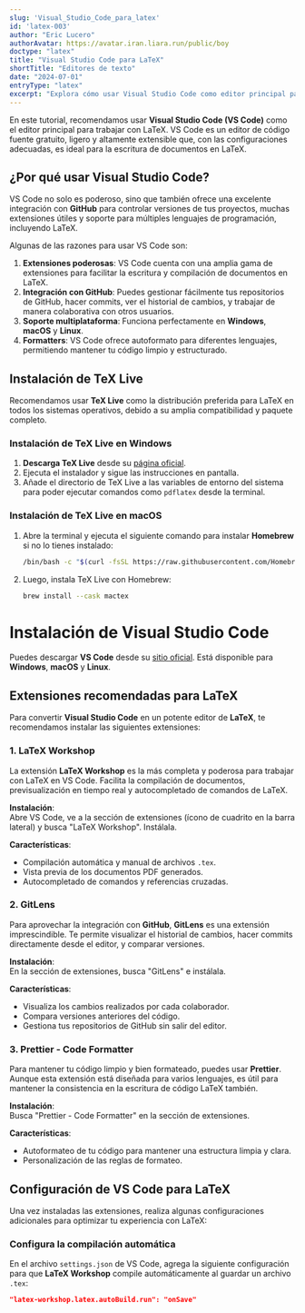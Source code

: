 ```yaml
---
slug: 'Visual_Studio_Code_para_latex'
id: 'latex-003'
author: "Eric Lucero"
authorAvatar: https://avatar.iran.liara.run/public/boy
doctype: "latex"
title: "Visual Studio Code para LaTeX"
shortTitle: "Editores de texto"
date: "2024-07-01"
entryType: "latex"
excerpt: "Explora cómo usar Visual Studio Code como editor principal para LaTeX, destacando su integración con GitHub, extensiones y la preferencia por TeX Live."
---
```


En este tutorial, recomendamos usar **Visual Studio Code (VS Code)** como el editor principal para trabajar con LaTeX. VS Code es un editor de código fuente gratuito, ligero y altamente extensible que, con las configuraciones adecuadas, es ideal para la escritura de documentos en LaTeX.

## ¿Por qué usar Visual Studio Code?

VS Code no solo es poderoso, sino que también ofrece una excelente integración con **GitHub** para controlar versiones de tus proyectos, muchas extensiones útiles y soporte para múltiples lenguajes de programación, incluyendo LaTeX. 

Algunas de las razones para usar VS Code son:

1. **Extensiones poderosas**: VS Code cuenta con una amplia gama de extensiones para facilitar la escritura y compilación de documentos en LaTeX.
2. **Integración con GitHub**: Puedes gestionar fácilmente tus repositorios de GitHub, hacer commits, ver el historial de cambios, y trabajar de manera colaborativa con otros usuarios.
3. **Soporte multiplataforma**: Funciona perfectamente en **Windows**, **macOS** y **Linux**.
4. **Formatters**: VS Code ofrece autoformato para diferentes lenguajes, permitiendo mantener tu código limpio y estructurado.

## Instalación de TeX Live

Recomendamos usar **TeX Live** como la distribución preferida para LaTeX en todos los sistemas operativos, debido a su amplia compatibilidad y paquete completo.

### Instalación de TeX Live en Windows

1. **Descarga TeX Live** desde su [página oficial](https://www.tug.org/texlive/).
2. Ejecuta el instalador y sigue las instrucciones en pantalla.
3. Añade el directorio de TeX Live a las variables de entorno del sistema para poder ejecutar comandos como `pdflatex` desde la terminal.

### Instalación de TeX Live en macOS

1. Abre la terminal y ejecuta el siguiente comando para instalar **Homebrew** si no lo tienes instalado:

   ```bash
   /bin/bash -c "$(curl -fsSL https://raw.githubusercontent.com/Homebrew/install/HEAD/install.sh)"
2. Luego, instala TeX Live con Homebrew:
    ```bash
    brew install --cask mactex
# Instalación de Visual Studio Code

Puedes descargar **VS Code** desde su [sitio oficial](https://code.visualstudio.com/). Está disponible para **Windows**, **macOS** y **Linux**.

## Extensiones recomendadas para LaTeX

Para convertir **Visual Studio Code** en un potente editor de **LaTeX**, te recomendamos instalar las siguientes extensiones:

### 1. LaTeX Workshop

La extensión **LaTeX Workshop** es la más completa y poderosa para trabajar con LaTeX en VS Code. Facilita la compilación de documentos, previsualización en tiempo real y autocompletado de comandos de LaTeX.

**Instalación**:  
Abre VS Code, ve a la sección de extensiones (ícono de cuadrito en la barra lateral) y busca "LaTeX Workshop". Instálala.

**Características**:
- Compilación automática y manual de archivos `.tex`.
- Vista previa de los documentos PDF generados.
- Autocompletado de comandos y referencias cruzadas.

### 2. GitLens

Para aprovechar la integración con **GitHub**, **GitLens** es una extensión imprescindible. Te permite visualizar el historial de cambios, hacer commits directamente desde el editor, y comparar versiones.

**Instalación**:  
En la sección de extensiones, busca "GitLens" e instálala.

**Características**:
- Visualiza los cambios realizados por cada colaborador.
- Compara versiones anteriores del código.
- Gestiona tus repositorios de GitHub sin salir del editor.

### 3. Prettier - Code Formatter

Para mantener tu código limpio y bien formateado, puedes usar **Prettier**. Aunque esta extensión está diseñada para varios lenguajes, es útil para mantener la consistencia en la escritura de código LaTeX también.

**Instalación**:  
Busca "Prettier - Code Formatter" en la sección de extensiones.

**Características**:
- Autoformateo de tu código para mantener una estructura limpia y clara.
- Personalización de las reglas de formateo.

## Configuración de VS Code para LaTeX

Una vez instaladas las extensiones, realiza algunas configuraciones adicionales para optimizar tu experiencia con LaTeX:

### Configura la compilación automática

En el archivo `settings.json` de VS Code, agrega la siguiente configuración para que **LaTeX Workshop** compile automáticamente al guardar un archivo `.tex`:

```json
"latex-workshop.latex.autoBuild.run": "onSave"
